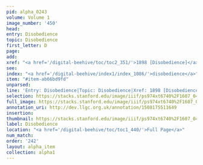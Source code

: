 ```yaml
---
pid: alpha_0243
volume: Volume 1
image_number: '450'
head: 
entry: Disobedience
topic: Disobedience
first_letter: D
page: 
add: 
xref: "<a href='/digital-beehive/toc/toc2_351/'>1898 [Disobedience]</a>"
see: 
index: "<a href='/digital-beehive/index1/index_1086/'>disobedience</a>"
item: "#item-ab66bd9fd"
unparsed: 
line: 'Entry: Disobedience|Topic: Disobedience|Xref: 1898 [Disobedience]|Index: disobedience|#item-ab66bd9fd'
selection: https://stacks.stanford.edu/image/iiif/ps974xt6740%2F1607_0449/790,2918,2958,716/full/0/default.jpg
full_image: https://stacks.stanford.edu/image/iiif/ps974xt6740%2F1607_0449/full/full/0/default.jpg
annotation_uri: http://dev.llgc.org.uk/annotation/1508175511649
insertion: 
thumbnail: https://stacks.stanford.edu/image/iiif/ps974xt6740%2F1607_0449/790,2918,600,180/250,/0/default.jpg
label: Disobedience
location: "<a href='/digital-beehive/toc/toc1_440/'>Full Page</a>"
num_match: 
order: '242'
layout: alpha_item
collection: alpha1
---
```

